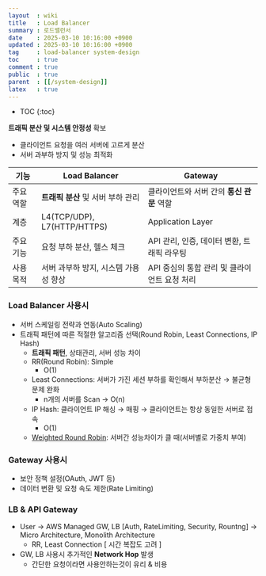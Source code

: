```yaml
---
layout  : wiki
title   : Load Balancer
summary : 로드밸런서
date    : 2025-03-10 10:16:00 +0900
updated : 2025-03-10 10:16:00 +0900
tag     : load-balancer system-design
toc     : true
comment : true
public  : true
parent  : [[/system-design]]
latex   : true
---
```

* TOC
{:toc}

**트래픽 분산 및 시스템 안정성** 확보

- 클라이언트 요청을 여러 서버에 고르게 분산
- 서버 과부하 방지 및 성능 최적화

| 기능 | Load Balancer | Gateway |
| --- | --- | --- |
| 주요역할 | **트래픽 분산** 및 서버 부하 관리 | 클라이언트와 서버 간의 **통신 관문** 역할 |
| 계층 | L4(TCP/UDP), L7(HTTP/HTTPS) | Application Layer |
| 주요 기능 | 요청 부하 분산, 헬스 체크 | API 관리, 인증, 데이터 변환, 트래픽 라우팅 |
| 사용 목적 | 서버 과부하 방지, 시스템 가용성 향상 | API 중심의 통합 관리 및 클라이언트 요청 처리 |

### Load Balancer 사용시

- 서버 스케일링 전략과 연동(Auto Scaling)
- 트래픽 패턴에 따른 적절한 알고리즘 선택(Round Robin, Least Connections, IP Hash)
    - **트래픽 패턴**, 상태관리, 서버 성능 차이
    - RR(Round Robin): Simple
        - O(1)
    - Least Connections: 서버가 가진 세션 부하를 확인해서 부하분산 → 불균형 문제 완화
        - n개의 서버를 Scan → O(n)
    - IP Hash: 클라이언트 IP 해싱 → 매핑 → 클라이언트는 항상 동일한 서버로 접속
        - O(1)
    - [Weighted Round Robin](https://en.wikipedia.org/wiki/Weighted_round_robin): 서버간 성능차이가 클 때(서버별로 가중치 부여)

### Gateway 사용시

- 보안 정책 설정(OAuth, JWT 등)
- 데이터 변환 및 요청 속도 제한(Rate Limiting)

### LB & API Gateway

- User → AWS Managed GW, LB [Auth, RateLimiting, Security, Rountng] → Micro Architecture, Monolith Architecture
    - RR, Least Connection [ 시간 복잡도 고려 ]
- GW, LB 사용시 추가적인 **Network Hop** 발생
    - 간단한 요청이라면 사용안하는것이 유리 & 비용
